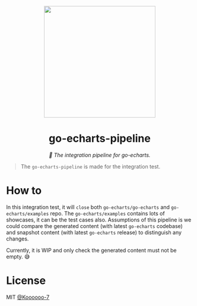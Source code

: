 <p align="center">
	<img src="https://user-images.githubusercontent.com/19553554/52535979-c0d0e680-2d8f-11e9-85c8-2e9f659e7c6f.png" width=300 height=300 />
</p>

<h1 align="center">go-echarts-pipeline</h1>
<p align="center">
    <em> 🍄️ The integration pipeline for go-echarts.</em>
</p>


> The `go-echarts-pipeline` is made for the integration test.

# How to

In this integration test, it will `close` both `go-echarts/go-echarts`
and `go-echarts/examples` repo.
The `go-echarts/examples` contains lots of showcases, it can be the test cases also.
Assumptions of this pipeline is we could compare the generated content (with latest `go-echarts` codebase)
and snapshot content (with latest `go-echarts` release) to distinguish any changes.

Currently, it is WIP and only check the generated content must not be empty. :sweat_smile:

# License

MIT [@Koooooo-7](https://github.com/Koooooo-7)